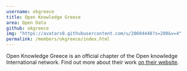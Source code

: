 ```yaml
---
username: okgreece
title: Open Knowledge Greece
area: Open Data
github: okgreece
img: "https://avatars0.githubusercontent.com/u/20604448?s=200&v=4"
permalink: /members/okgreece/index.html
---
```

Open Knowledge Greece is an official chapter of the Open knowledge International network. Find out more about their work [on their website](http://okfn.gr/en/).
